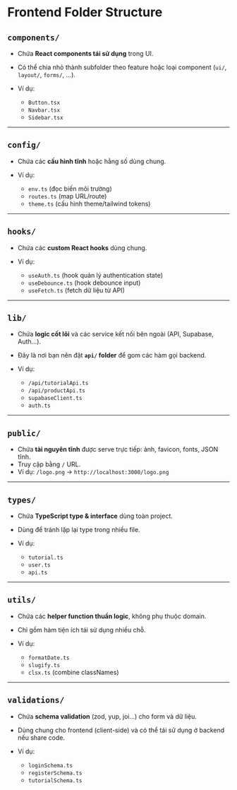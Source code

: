 # Frontend Folder Structure

## `components/`

* Chứa **React components tái sử dụng** trong UI.
* Có thể chia nhỏ thành subfolder theo feature hoặc loại component (`ui/`, `layout/`, `forms/`, …).
* Ví dụ:

    * `Button.tsx`
    * `Navbar.tsx`
    * `Sidebar.tsx`

---

## `config/`

* Chứa các **cấu hình tĩnh** hoặc hằng số dùng chung.
* Ví dụ:

    * `env.ts` (đọc biến môi trường)
    * `routes.ts` (map URL/route)
    * `theme.ts` (cấu hình theme/tailwind tokens)

---

## `hooks/`

* Chứa các **custom React hooks** dùng chung.
* Ví dụ:

    * `useAuth.ts` (hook quản lý authentication state)
    * `useDebounce.ts` (hook debounce input)
    * `useFetch.ts` (fetch dữ liệu từ API)

---

## `lib/`

* Chứa **logic cốt lõi** và các service kết nối bên ngoài (API, Supabase, Auth…).
* Đây là nơi bạn nên đặt **`api/` folder** để gom các hàm gọi backend.
* Ví dụ:

    * `/api/tutorialApi.ts`
    * `/api/productApi.ts`
    * `supabaseClient.ts`
    * `auth.ts`

---

## `public/`

* Chứa **tài nguyên tĩnh** được serve trực tiếp: ảnh, favicon, fonts, JSON tĩnh.
* Truy cập bằng `/` URL.
* Ví dụ: `/logo.png` → `http://localhost:3000/logo.png`

---

## `types/`

* Chứa **TypeScript type & interface** dùng toàn project.
* Dùng để tránh lặp lại type trong nhiều file.
* Ví dụ:

    * `tutorial.ts`
    * `user.ts`
    * `api.ts`

---

## `utils/`

* Chứa các **helper function thuần logic**, không phụ thuộc domain.
* Chỉ gồm hàm tiện ích tái sử dụng nhiều chỗ.
* Ví dụ:

    * `formatDate.ts`
    * `slugify.ts`
    * `clsx.ts` (combine classNames)

---

## `validations/`

* Chứa **schema validation** (zod, yup, joi…) cho form và dữ liệu.
* Dùng chung cho frontend (client-side) và có thể tái sử dụng ở backend nếu share code.
* Ví dụ:

    * `loginSchema.ts`
    * `registerSchema.ts`
    * `tutorialSchema.ts`
